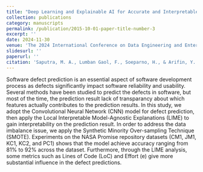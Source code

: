 ```yaml
---
title: "Deep Learning and Explainable AI for Accurate and Interpretable Software Defect Prediction"
collection: publications
category: manuscripts
permalink: /publication/2015-10-01-paper-title-number-3
excerpt: ''
date: 2024-11-30
venue: 'The 2024 International Conference on Data Engineering and Enterprise System (ICDEES 2024)'
slidesurl: ''
paperurl: ''
citation: 'Saputra, M. A., Lumban Gaol, F., Soeparno, H., & Arifin, Y. (2024). Deep learning and explainable AI for accurate and interpretable software defect prediction. In Proceedings of The 2024 International Conference on Data Engineering and Enterprise System (The ICDEES 2024). Yogyakarta, Indonesia, November 29-30, 2024.'
---
```


Software defect prediction is an essential aspect of software development process as defects significantly impact software reliability and usability. Several methods have been studied to predict the defects in software, but most of the time, the prediction result lack of transparancy about which features actually contributes to the prediction results. In this study, we adopt the Convolutional Neural Network (CNN) model for defect prediction, then apply the Local Interpretable Model-Agnostic Explanations (LIME) to gain interpretability on the prediction result. In order to address the data imbalance issue, we apply the Synthetic Minority Over-sampling Technique (SMOTE). Experiments on the NASA Promise repository datasets (CM1, JM1, KC1, KC2, and PC1) shows that the model achieve accuracy ranging from 81% to 92% across the dataset. Furthermore, through the LIME analysis, some metrics such as Lines of Code (LoC) and Effort (e) give more substantial influence in the defect predictions.